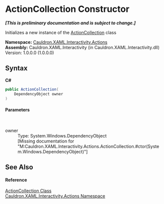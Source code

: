 # ActionCollection Constructor 
 _**\[This is preliminary documentation and is subject to change.\]**_

Initializes a new instance of the <a href="T_Cauldron_XAML_Interactivity_Actions_ActionCollection">ActionCollection</a> class

**Namespace:**&nbsp;<a href="N_Cauldron_XAML_Interactivity_Actions">Cauldron.XAML.Interactivity.Actions</a><br />**Assembly:**&nbsp;Cauldron.XAML.Interactivity (in Cauldron.XAML.Interactivity.dll) Version: 1.0.0.0 (1.0.0.0)

## Syntax

**C#**<br />
``` C#
public ActionCollection(
	DependencyObject owner
)
```


#### Parameters
&nbsp;<dl><dt>owner</dt><dd>Type: System.Windows.DependencyObject<br />\[Missing <param name="owner"/> documentation for "M:Cauldron.XAML.Interactivity.Actions.ActionCollection.#ctor(System.Windows.DependencyObject)"\]</dd></dl>

## See Also


#### Reference
<a href="T_Cauldron_XAML_Interactivity_Actions_ActionCollection">ActionCollection Class</a><br /><a href="N_Cauldron_XAML_Interactivity_Actions">Cauldron.XAML.Interactivity.Actions Namespace</a><br />